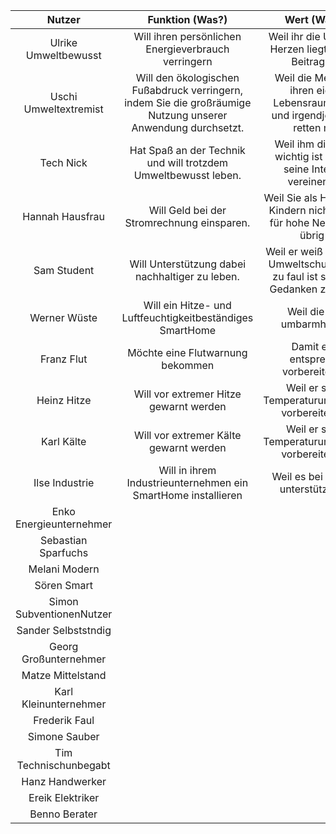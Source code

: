 | Nutzer | Funktion (Was?) | Wert (Warum?) |
|:------:|:--------:|:----:|
| Ulrike Umweltbewusst | Will ihren persönlichen Energieverbrauch verringern | Weil ihr die Umwelt am Herzen liegt und jeder Beitrag zählt. |
| Uschi Umweltextremist | Will den ökologischen Fußabdruck verringern, indem Sie die großräumige Nutzung unserer Anwendung durchsetzt. | Weil die Menschheit ihren eigenen Lebensraum zerstört und irgendjemand sie retten muss. |
| Tech Nick | Hat Spaß an der Technik und will trotzdem Umweltbewusst leben. | Weil ihm die Umwelt wichtig ist und er so seine Interessen vereinen kann. |
| Hannah Hausfrau | Will Geld bei der Stromrechnung einsparen. | Weil Sie als Hausfrau mit Kindern nicht viel Geld für hohe Nebenkosten übrig hat. |
| Sam Student | Will Unterstützung dabei nachhaltiger zu leben.  | Weil er weiß wie wichtig Umweltschutz ist, aber zu faul ist sich selber Gedanken zu machen. |
| Werner Wüste | Will ein Hitze- und Luftfeuchtigkeitbeständiges SmartHome| Weil die Wüste umbarmherzig ist|
| Franz Flut | Möchte eine Flutwarnung bekommen | Damit er sich entsprechend vorbereiten kann|
| Heinz Hitze | Will vor extremer Hitze gewarnt werden | Weil er sich auf Temperaturumstellungen vorbereiten muss|
| Karl Kälte | Will vor extremer Kälte gewarnt werden | Weil er sich auf Temperaturumstellungen vorbereiten muss|
| Ilse Industrie | Will in ihrem Industrieunternehmen ein SmartHome installieren | Weil es bei der Arbeit unterstützen kann|
| Enko Energieunternehmer | | |
| Sebastian Sparfuchs | | |
| Melani Modern | | |
| Sören Smart | | |
| Simon SubventionenNutzer | | |
| Sander Selbststndig | | |
| Georg Großunternehmer | | |
| Matze Mittelstand | | |
| Karl Kleinunternehmer | | |
| Frederik Faul | | |
| Simone Sauber | | |
| Tim Technischunbegabt | | |
| Hanz Handwerker | | |
| Ereik Elektriker | | |
| Benno Berater | | |
